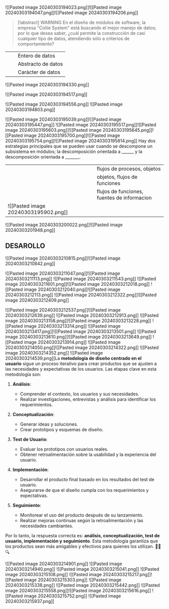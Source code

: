 ![[Pasted image 20240303194023.png]]![[Pasted image 20240303194047.png]]![[Pasted image 20240303194206.png]]


>[!abstract] WARNING
>En el diseño de módulos de software, la empresa "Coliie System" está buscando el mejor manejo de datos; por lo que desea saber, ¿cuál permite la construcción de casi cualquier tipo de datos, atendiendo sólo a criterios de comportamiento?

|     |     |                    |
| --- | --- | ------------------ |
|     |     | Entero de datos    |
|     |     | Abstracto de datos |
|     |     | Carácter de datos  |
![[Pasted image 20240303194330.png]]

![[Pasted image 20240303194517.png]]

![[Pasted image 20240303194556.png]]
![[Pasted image 20240303194803.png]]

![[Pasted image 20240303195039.png]]![[Pasted image 20240303195447.png]]
![[Pasted image 20240303195517.png]]![[Pasted image 20240303195603.png]]![[Pasted image 20240303195645.png]]![[Pasted image 20240303195700.png]]![[Pasted image 20240303195754.png]]![[Pasted image 20240303195814.png]]
Hay dos estrategias principales que se pueden usar cuando se descompone un subsistema en módulos; la descomposición orientada a ______ y la descomposición orientada a _______.

|                                      |     |                                             |
| ------------------------------------ | --- | ------------------------------------------- |
|                                      |     | flujos de procesos, objetos                 |
|                                      |     | objetos, flujos de funciones                |
|                                      |     | flujos de funciones, fuentes de informacion |
| ![[Pasted image 20240303195902.png]] |     |                                             |
![[Pasted image 20240303200022.png]]![[Pasted image 20240303201948.png]]

## DESAROLLO
![[Pasted image 20240303210815.png]]![[Pasted image 20240303210842.png]]

![[Pasted image 20240303211047.png]]![[Pasted image 20240303211113.png]]
![[Pasted image 20240303211543.png]]
![[Pasted image 20240303211601.png]]![[Pasted image 20240303212018.png]]
![[Pasted image 20240303212040.png]]![[Pasted image 20240303212113.png]]
![[Pasted image 20240303212322.png]]![[Pasted image 20240303212409.png]]

![[Pasted image 20240303212537.png]]![[Pasted image 20240303212639.png]]
![[Pasted image 20240303212913.png]]
![[Pasted image 20240303213158.png]]![[Pasted image 20240303213228.png]]
![[Pasted image 20240303213314.png]]
![[Pasted image 20240303213417.png]]![[Pasted image 20240303213501.png]]
![[Pasted image 20240303213610.png]]![[Pasted image 20240303213649.png]]
![[Pasted image 20240303213914.png]]
![[Pasted image 20240303214050.png]]![[Pasted image 20240303214322.png]]
![[Pasted image 20240303214352.png]]
![[Pasted image 20240303214539.png]]La **metodología de diseño centrado en el usuario** sigue un proceso iterativo para crear productos que se ajusten a las necesidades y expectativas de los usuarios. Las etapas clave en esta metodología son:

1. **Análisis**:
    
    - Comprender el contexto, los usuarios y sus necesidades.
    - Realizar investigaciones, entrevistas y análisis para identificar los requerimientos.
2. **Conceptualización**:
    
    - Generar ideas y soluciones.
    - Crear prototipos y esquemas de diseño.
3. **Test de Usuario**:
    
    - Evaluar los prototipos con usuarios reales.
    - Obtener retroalimentación sobre la usabilidad y la experiencia del usuario.
4. **Implementación**:
    
    - Desarrollar el producto final basado en los resultados del test de usuario.
    - Asegurarse de que el diseño cumpla con los requerimientos y expectativas.
5. **Seguimiento**:
    
    - Monitorear el uso del producto después de su lanzamiento.
    - Realizar mejoras continuas según la retroalimentación y las necesidades cambiantes.

Por lo tanto, la respuesta correcta es: **análisis, conceptualización, test de usuario, implementación y seguimiento**. Esta metodología garantiza que los productos sean más amigables y efectivos para quienes los utilizan. 🌟👥🔍

![[Pasted image 20240303214901.png]]
![[Pasted image 20240303214940.png]]
![[Pasted image 20240303215041.png]]
![[Pasted image 20240303215108.png]]
![[Pasted image 20240303215217.png]]![[Pasted image 20240303215303.png]]
![[Pasted image 20240303215338.png]]
![[Pasted image 20240303215442.png]]
![[Pasted image 20240303215558.png]]![[Pasted image 20240303215616.png]]
![[Pasted image 20240303215752.png]]
![[Pasted image 20240303215937.png]]